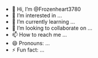 - 👋 Hi, I’m @Frozenheart3780
- 👀 I’m interested in ...
- 🌱 I’m currently learning ...
- 💞️ I’m looking to collaborate on ...
- 📫 How to reach me ...
- 😄 Pronouns: ...
- ⚡ Fun fact: ...

<!---
Frozenheart3780/Frozenheart3780 is a ✨ special ✨ repository because its `README.md` (this file) appears on your GitHub profile.
You can click the Preview link to take a look at your changes.
--
